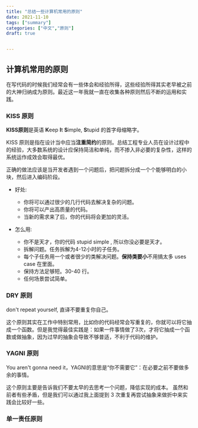 ```yaml
---
title: "总结一些计算机常用的原则"
date: 2021-11-10
tags: ["summary"]
categories: ["中文","原则"]
draft: true


---
```


## 计算机常用的原则

在写代码的时候我们经常会有一些体会和经验所得，这些经验所得其实老早被之前的大神归纳成为原则。最近这一年我就一直在收集各种原则然后不断的运用和实践。

### KISS 原则

**KISS原则**是英语 **K**eep **I**t **S**imple, **S**tupid 的首字母缩略字。

KISS 原则是指在设计当中应当**注重简约**的原则。总结工程专业人员在设计过程中的经验，大多数系统的设计应保持简洁和单纯，而不掺入非必要的复杂性，这样的系统运作成效会取得最优。

正确的做法应该是当开发者遇到一个问题后，把问题拆分成一个个能够明白的小块，然后进入编码阶段。

- 好处:
  - 你将可以通过很少的几行代码去解决复杂的问题。
  - 你将可以产出高质量的代码。
  - 当新的需求来了后，你的代码将会更加的灵活。

- 怎么用:
  - 你不是天才，你的代码 stupid simple , 所以你没必要是天才。
  - 拆解问题。任务拆解为4-12小时的子任务。
  - 每个子任务用一个或者很少的类解决问题。**保持类要小**不用搞太多 uses case  在里面。
  - 保持方法足够短。30-40 行。
  - 任何场景尝试简单。

### DRY 原则

don't repeat yourself, 直译不要重复你自己。

这个原则其实在工作中特别常用，比如你的代码经常会写重复的，你就可以将它抽成一个函数。但是我觉得最佳实践是：如果一件事情做了3次，才将它抽成一个函数或做抽象，因为过早的抽象会导致不够普适，不利于代码的维护。

### YAGNI 原则

You aren't gonna need it，YAGNI的意思是“你不需要它”：在必要之前不要做多余的事情。

这个原则主要是告诉我们不要太早的去思考一个问题，降低实现的成本。
虽然和前者有些矛盾，但是我们可以通过我上面提到 3 次重复再尝试抽象来做折中来实践会比较好一些。

### 单一责任原则

